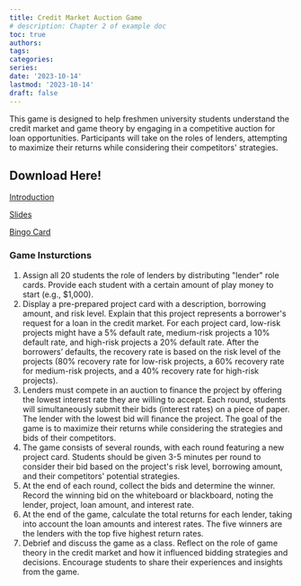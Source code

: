 ```yaml
---
title: Credit Market Auction Game
# description: Chapter 2 of example doc
toc: true
authors:
tags:
categories:
series:
date: '2023-10-14'
lastmod: '2023-10-14'
draft: false
---
```


This game is designed to help freshmen university students understand the credit market and
game theory by engaging in a competitive auction for loan opportunities. Participants will take on the roles
of lenders, attempting to maximize their returns while considering their competitors' strategies.

<!--more-->

## Download Here!
[Introduction](http://KerrLyu.github.io/static/pdf/game3_intro.pdf) 

[Slides](http://KerrLyu.github.io/static/pdf/game3_slides.pdf) 

[Bingo Card](http://KerrLyu.github.io/static/pdf/game3_auction_card.pdf)

### Game Insturctions


1. Assign all 20 students the role of lenders by distributing "lender" role cards. Provide each student with a
certain amount of play money to start (e.g., $1,000).
2. Display a pre-prepared project card with a description, borrowing amount, and risk level. Explain that this
project represents a borrower's request for a loan in the credit market. For each project card, low-risk
projects might have a 5% default rate, medium-risk projects a 10% default rate, and high-risk projects a 20%
default rate. After the borrowers’ defaults, the recovery rate is based on the risk level of the projects (80%
recovery rate for low-risk projects, a 60% recovery rate for medium-risk projects, and a 40% recovery rate
for high-risk projects).
3. Lenders must compete in an auction to finance the project by offering the lowest interest rate they are
willing to accept. Each round, students will simultaneously submit their bids (interest rates) on a piece of
paper. The lender with the lowest bid will finance the project. The goal of the game is to maximize their
returns while considering the strategies and bids of their competitors.
4. The game consists of several rounds, with each round featuring a new project card. Students should be
given 3-5 minutes per round to consider their bid based on the project's risk level, borrowing amount, and
their competitors' potential strategies.
5. At the end of each round, collect the bids and determine the winner. Record the winning bid on the
whiteboard or blackboard, noting the lender, project, loan amount, and interest rate.
6. At the end of the game, calculate the total returns for each lender, taking into account the loan amounts
and interest rates. The five winners are the lenders with the top five highest return rates.
7. Debrief and discuss the game as a class. Reflect on the role of game theory in the credit market and how it
influenced bidding strategies and decisions. Encourage students to share their experiences and insights
from the game.

